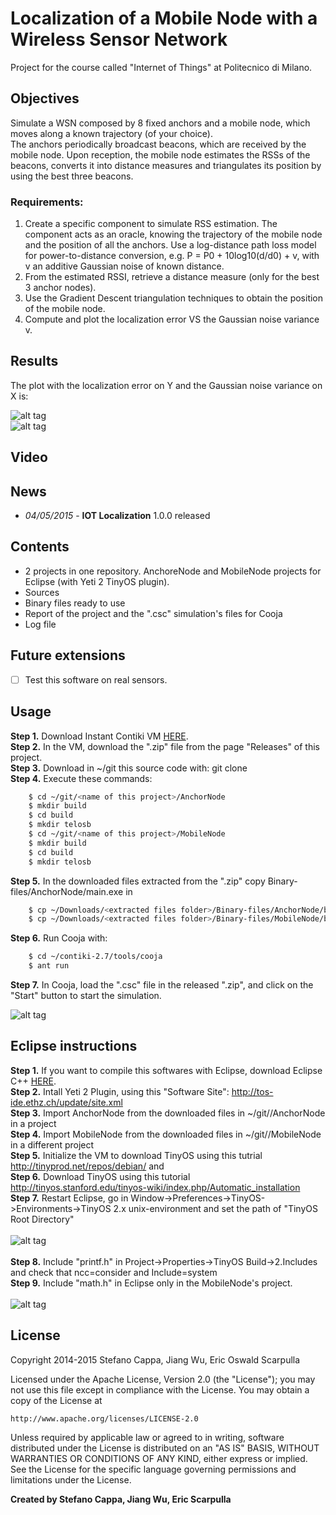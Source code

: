 # Localization of a Mobile Node with a Wireless Sensor Network 
Project for the course called "Internet of Things" at Politecnico di Milano.

## Objectives
Simulate a WSN composed by 8 fixed anchors and a mobile node, which moves along a known trajectory (of your choice).<br>
The anchors periodically broadcast beacons, which are received by the mobile node. Upon reception, the mobile node estimates the RSSs of the beacons, converts it into distance measures and triangulates its position by using the best three beacons.
### Requirements:
1. Create a specific component to simulate RSS estimation. The component acts as an oracle, knowing the trajectory of the mobile node and the position of all the anchors. Use a log-distance path loss model for power-to-distance conversion, e.g. P = P0 + 10log10(d/d0) + v, with v an additive Gaussian noise of known distance.
2. From the estimated RSSI, retrieve a distance measure (only for the best 3 anchor nodes).
3. Use the Gradient Descent triangulation techniques to obtain the position of the mobile node.
4. Compute and plot the localization error VS the Gaussian noise variance v.

## Results

The plot with the localization error on Y and the Gaussian noise variance on X is:

![alt tag](http://www.stefanocappa.it/publicfiles/Github_repositories_images/IotLocalization/1-results.png)
<br>
![alt tag](http://www.stefanocappa.it/publicfiles/Github_repositories_images/IotLocalization/3-cooja-results.png)


## Video


## News
- *04/05/2015* - **IOT Localization** 1.0.0 released

## Contents
- 2 projects in one repository. AnchoreNode and MobileNode projects for Eclipse (with Yeti 2 TinyOS plugin).
- Sources
- Binary files ready to use
- Report of the project and the ".csc" simulation's files for Cooja
- Log file

## Future extensions
- [ ] Test this software on real sensors.

## Usage
**Step 1.** Download Instant Contiki VM [HERE](http://sourceforge.net/projects/contiki/files/Instant%20Contiki/).<br>
**Step 2.** In the VM, download the ".zip" file from the page "Releases" of this project.<br>
**Step 3.** Download in ~/git this source code with: git clone <link https of this project> <br>
**Step 4.** Execute these commands:
```bash
    $ cd ~/git/<name of this project>/AnchorNode
    $ mkdir build
    $ cd build
    $ mkdir telosb
    $ cd ~/git/<name of this project>/MobileNode
    $ mkdir build
    $ cd build
    $ mkdir telosb
```
**Step 5.** In the downloaded files extracted from the ".zip" copy Binary-files/AnchorNode/main.exe in 
```bash
    $ cp ~/Downloads/<extracted files folder>/Binary-files/AnchorNode/build/telosb/main.exe ~/git/<name of this project>/AnchorNode/build/telosb/main.exe
    $ cp ~/Downloads/<extracted files folder>/Binary-files/MobileNode/build/telosb/main.exe ~/git/<name of this project>/MobileNode/build/telosb/main.exe
```
**Step 6.** Run Cooja with:
```bash
    $ cd ~/contiki-2.7/tools/cooja
    $ ant run
```
**Step 7.** In Cooja, load the ".csc" file in the released ".zip", and click on the "Start" button to start the simulation.

![alt tag](http://www.stefanocappa.it/publicfiles/Github_repositories_images/IotLocalization/2-cooja-running.png)

## Eclipse instructions
**Step 1.** If you want to compile this softwares with Eclipse, download Eclipse C++ [HERE](https://eclipse.org/).<br>
**Step 2.** Intall Yeti 2 Plugin, using this "Software Site": http://tos-ide.ethz.ch/update/site.xml<br>
**Step 3.** Import AnchorNode from the downloaded files in ~/git/<name of this project>/AnchorNode in a project<br>
**Step 4.** Import MobileNode from the downloaded files in ~/git/<name of this project>/MobileNode in a different project<br>
**Step 5.** Initialize the VM to download TinyOS using this tutrial http://tinyprod.net/repos/debian/ and <br>
**Step 6.** Download TinyOS using this tutorial http://tinyos.stanford.edu/tinyos-wiki/index.php/Automatic_installation<br>
**Step 7.** Restart Eclipse, go in Window->Preferences->TinyOS->Environments->TinyOS 2.x unix-environment and set the path of "TinyOS Root Directory"
<br><br>
![alt tag](http://www.stefanocappa.it/publicfiles/Github_repositories_images/IotLocalization/4-eclipse-preferences.png)
<br><br>
**Step 8.** Include "printf.h" in Project->Properties->TinyOS Build->2.Includes and check that ncc=consider and Include=system<br>
**Step 9.** Include "math.h" in Eclipse only in the MobileNode's project.
<br><br>
![alt tag](http://www.stefanocappa.it/publicfiles/Github_repositories_images/IotLocalization/5-eclipse-include.png)


## License

Copyright 2014-2015 Stefano Cappa, Jiang Wu, Eric Oswald Scarpulla

Licensed under the Apache License, Version 2.0 (the "License");
you may not use this file except in compliance with the License.
You may obtain a copy of the License at

    http://www.apache.org/licenses/LICENSE-2.0

Unless required by applicable law or agreed to in writing, software
distributed under the License is distributed on an "AS IS" BASIS,
WITHOUT WARRANTIES OR CONDITIONS OF ANY KIND, either express or implied.
See the License for the specific language governing permissions and
limitations under the License.

**Created by Stefano Cappa, Jiang Wu, Eric Scarpulla**
